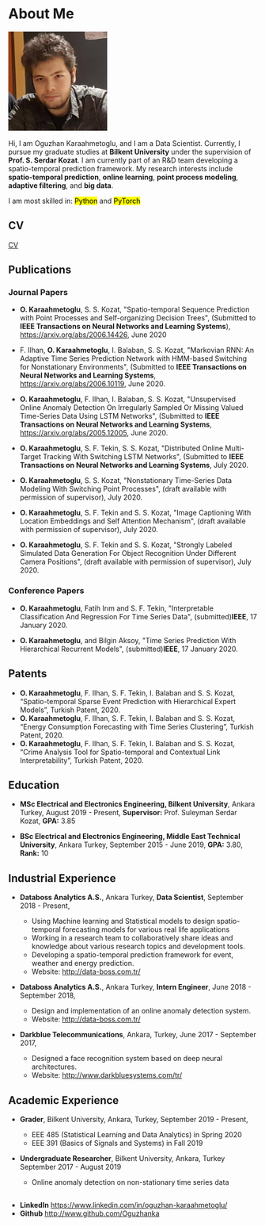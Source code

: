 # About Me

![](/0.jpeg#center)

Hi, I am Oguzhan Karaahmetoglu, and I am a Data Scientist. Currently, I pursue my graduate studies at **Bilkent University** under the supervision of **Prof. S. Serdar Kozat**. I am currently part of an R&D team developing a spatio-temporal prediction framework. My research interests include **spatio-temporal prediction**, **online learning**, **point process modeling**, **adaptive filtering**, and **big data**.

I am most skilled in: <mark>Python</mark> and <mark>PyTorch</mark>

## CV

[CV](cv.pdf)

## Publications

### Journal Papers

* **O. Karaahmetoglu**, S. S. Kozat, "Spatio-temporal Sequence Prediction with Point Processes and Self-organizing Decision Trees", (Submitted to **IEEE Transactions on Neural Networks and Learning Systems**), <https://arxiv.org/abs/2006.14426>, June 2020

* F. Ilhan, **O. Karaahmetoglu**, I. Balaban, S. S. Kozat, "Markovian RNN: An Adaptive Time Series Prediction Network with HMM-based Switching for Nonstationary Environments", (Submitted to **IEEE Transactions on Neural Networks and Learning Systems**, <https://arxiv.org/abs/2006.10119>, June 2020.

* **O. Karaahmetoglu**, F. Ilhan, I. Balaban, S. S. Kozat, "Unsupervised Online Anomaly Detection On Irregularly Sampled Or Missing Valued Time-Series Data Using LSTM Networks", (Submitted to **IEEE Transactions on Neural Networks and Learning Systems**, <https://arxiv.org/abs/2005.12005>, June 2020.

* **O. Karaahmetoglu**, S. F. Tekin, S. S. Kozat, "Distributed Online Multi-Target Tracking With Switching LSTM Networks", (Submitted to **IEEE Transactions on Neural Networks and Learning Systems**, July 2020.

* **O. Karaahmetoglu**, S. S. Kozat, "Nonstationary Time-Series Data Modeling With Switching Point Processes", (draft available with permission of supervisor), July 2020.

* **O. Karaahmetoglu**, S. F. Tekin and S. S. Kozat, "Image Captioning With Location Embeddings and Self Attention Mechanism", (draft available with permission of supervisor), July 2020.

* **O. Karaahmetoglu**, S. F. Tekin and S. S. Kozat, "Strongly Labeled Simulated Data Generation For Object Recognition Under Different Camera Positions", (draft available with permission of supervisor), July 2020.

### Conference Papers

* **O. Karaahmetoglu**, Fatih Irım and S. F. Tekin, "Interpretable Classification And Regression For Time Series Data", (submitted)**IEEE**, 17 January 2020.

* **O. Karaahmetoglu**, and Bilgin Aksoy, "Time Series Prediction With Hierarchical Recurrent Models", (submitted)**IEEE**, 17 January 2020.

## Patents

* **O. Karaahmetoglu**, F. Ilhan, S. F. Tekin, I. Balaban and S. S. Kozat, “Spatio-temporal Sparse Event Prediction with Hierarchical Expert Models”, Turkish Patent, 2020.
*	**O. Karaahmetoglu**, F. Ilhan, S. F. Tekin, I. Balaban and S. S. Kozat, “Energy Consumption Forecasting with Time Series Clustering”, Turkish Patent, 2020.
*	**O. Karaahmetoglu**, F. Ilhan, S. F. Tekin, I. Balaban and S. S. Kozat, “Crime Analysis Tool for Spatio-temporal and Contextual Link Interpretability”, Turkish Patent, 2020.

## Education

* **MSc Electrical and Electronics Engineering, Bilkent University**, Ankara Turkey, August 2019 - Present, **Supervisor:** Prof. Suleyman Serdar Kozat, **GPA:** 3.85

* **BSc Electrical and Electronics Engineering, Middle East Technical University**, Ankara Turkey, September 2015 - June 2019, **GPA:** 3.80, **Rank:** 10

## Industrial Experience

* **Databoss Analytics A.S.**, Ankara Turkey, **Data Scientist**, September 2018 - Present,
  * Using Machine learning and Statistical models to design spatio-temporal forecasting models for various real life applications
  * Working in a research team to collaboratively share ideas and knowledge about various research topics and development tools.
  * Developing a spatio-temporal prediction framework for event, weather and energy prediction.
  * Website: <http://data-boss.com.tr/>

* **Databoss Analytics A.S.**, Ankara Turkey, **Intern Engineer**, June 2018 - September 2018,
  * Design and implementation of an online anomaly detection system.
  * Website: <http://data-boss.com.tr/>

* **Darkblue Telecommunications**, Ankara, Turkey, June 2017 - September 2017,
  * Designed a face recognition system based on deep neural architectures.
  * Website: <http://www.darkbluesystems.com/tr/>

## Academic Experience

* **Grader**, Bilkent University, Ankara, Turkey, September 2019 - Present,
  * EEE 485 (Statistical Learning and Data Analytics) in Spring 2020
  * EEE 391 (Basics of Signals and Systems) in Fall 2019

* **Undergraduate Researcher**, Bilkent University, Ankara, Turkey September 2017 - August 2019
  * Online anomaly detection on non-stationary time series data

## 

* **LinkedIn** https://www.linkedin.com/in/oguzhan-karaahmetoglu/
* **Github** http://www.github.com/Oguzhanka

